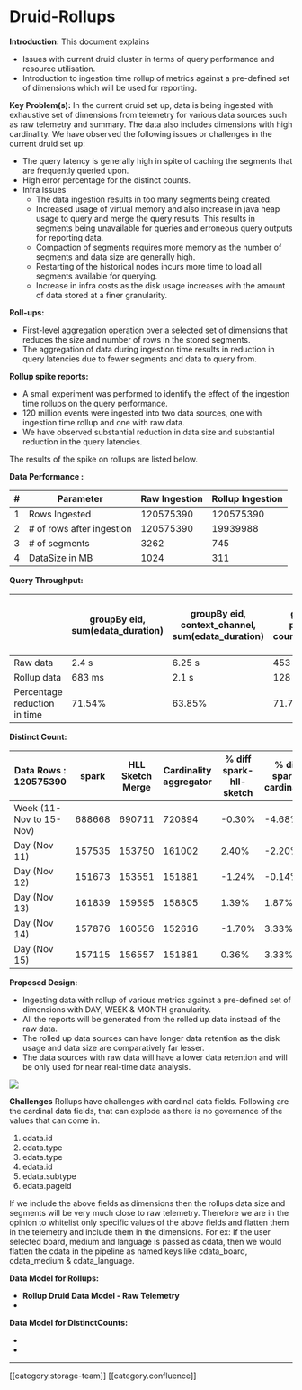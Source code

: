 # Druid-Rollups

**Introduction:** This document explains

* Issues with current druid cluster in terms of query performance and resource utilisation.
* Introduction to ingestion time rollup of metrics against a pre-defined set of dimensions which will be used for reporting.

**Key Problem(s):** In the current druid set up, data is being ingested with exhaustive set of dimensions from telemetry for various data sources such as raw telemetry and summary. The data also includes dimensions with high cardinality. We have observed the following issues or challenges in the current druid set up:

* The query latency is generally high in spite of caching the segments that are frequently queried upon.&#x20;
* High error percentage for the distinct counts.
* Infra Issues
  * The data ingestion results in too many segments being created.
  * Increased usage of virtual memory and also increase in java heap usage to query and merge the query results. This results in segments being unavailable for queries and erroneous query outputs for reporting data.
  * Compaction of segments requires more memory as the number of segments and data size are generally high.
  * Restarting of the historical nodes incurs more time to load all segments available for querying.
  * Increase in infra costs as the disk usage increases with the amount of data stored at a finer granularity.

**Roll-ups:**

* First-level aggregation operation over a selected set of dimensions that reduces the size and number of rows in the stored segments.
* The aggregation of data during ingestion time results in reduction in query latencies due to fewer segments and data to query from.

**Rollup spike reports:**

* A small experiment was performed to identify the effect of the ingestion time rollups on the query performance.
* 120 million events were ingested into two data sources, one with ingestion time rollup and one with raw data.
* We have observed substantial reduction in data size and substantial reduction in the query latencies.

The results of the spike on rollups are listed below.

**Data Performance :**

| # | Parameter                 | Raw Ingestion | Rollup Ingestion |
| - | ------------------------- | ------------- | ---------------- |
| 1 | Rows Ingested             | 120575390     | 120575390        |
| 2 | # of rows after ingestion | 120575390     |  19939988        |
| 3 | # of  segments            | 3262          | 745              |
| 4 | DataSize in MB            | 1024          | 311              |

**Query Throughput:**

|                              | groupBy eid, sum(edata\_duration) | groupBy eid, context\_channel, sum(edata\_duration) | groupBy pdata\_id, count(qr\_scans) | topN object\_id, average\_rating granularity: year | topN object\_id, average\_rating granularity: month | topN object\_id, average\_rating granularity: day |
| ---------------------------- | --------------------------------- | --------------------------------------------------- | ----------------------------------- | -------------------------------------------------- | --------------------------------------------------- | ------------------------------------------------- |
| Raw data                     | 2.4 s                             | 6.25 s                                              | 453 ms                              | 4.87 s                                             | 3.66 s                                              | 2.18 s                                            |
| Rollup data                  | 683 ms                            | 2.1 s                                               | 128 ms                              | 1.92 s                                             | 806 ms                                              | 724 ms                                            |
| Percentage reduction in time | 71.54%                            | 63.85%                                              | 71.74%                              | 60.57%                                             | 78.14%                                              | 66.79%                                            |

**Distinct Count:**

| Data Rows : 120575390   | spark  | HLL Sketch Merge | Cardinality aggregator | % diff spark-hll-sketch | % diff spark-cardinality |
| ----------------------- | ------ | ---------------- | ---------------------- | ----------------------- | ------------------------ |
| Week (11-Nov to 15-Nov) | 688668 | 690711           | 720894                 | -0.30%                  | -4.68%                   |
| Day (Nov 11)            | 157535 | 153750           | 161002                 | 2.40%                   | -2.20%                   |
| Day (Nov 12)            | 151673 | 153551           | 151881                 | -1.24%                  | -0.14%                   |
| Day (Nov 13)            | 161839 | 159595           | 158805                 | 1.39%                   | 1.87%                    |
| Day (Nov 14)            | 157876 | 160556           | 152616                 | -1.70%                  | 3.33%                    |
| Day (Nov 15)            | 157115 | 156557           | 151881                 | 0.36%                   | 3.33%                    |

**Proposed Design:**

* Ingesting data with rollup of various metrics against a pre-defined set of dimensions with DAY, WEEK & MONTH granularity.
* All the reports will be generated from the rolled up data instead of the raw data.
* The rolled up data sources can have longer data retention as the disk usage and data size are comparatively far lesser.
* The data sources with raw data will have a lower data retention and will be only used for near real-time data analysis.

&#x20;&#x20;

![](../../../../../../Analytics/analytics-ob-td-druidrollups/images/storage/DruidRollupProposalDesign\_2jpg.jpeg)

**Challenges** Rollups have challenges with cardinal data fields. Following are the cardinal data fields, that can explode as there is no governance of the values that can come in.

1. cdata.id
2. cdata.type
3. edata.type
4. edata.id
5. edata.subtype
6. edata.pageid

If we include the above fields as dimensions then the rollups data size and segments will be very much close to raw telemetry. Therefore we are in the opinion to whitelist only specific values of the above fields and flatten them in the telemetry and include them in the dimensions. For ex: If the user selected board, medium and language is passed as cdata, then we would flatten the cdata in the pipeline as named keys like cdata\_board, cdata\_medium & cdata\_language.

**Data Model for Rollups:**

* **Rollup Druid Data Model - Raw Telemetry**
*

**Data Model for DistinctCounts:**

*
*

***

\[\[category.storage-team]] \[\[category.confluence]]
